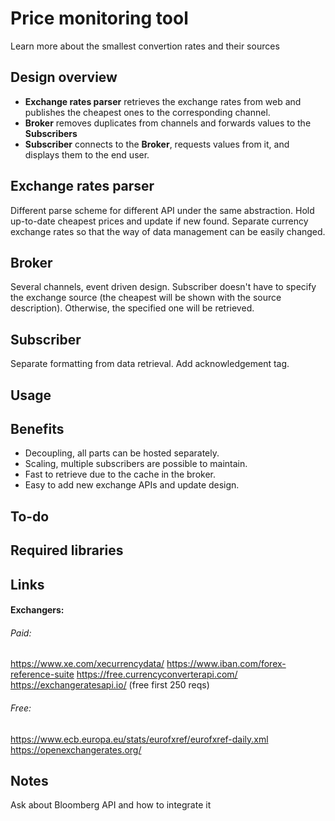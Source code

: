 # Price monitoring tool
Learn more about the smallest convertion rates and their sources
## Design overview
- **Exchange rates parser** retrieves the exchange rates from web and publishes the cheapest ones to the corresponding channel. 
- **Broker** removes duplicates from channels and forwards values to the **Subscribers**
- **Subscriber** connects to the **Broker**, requests values from it, and displays them to the end user. 
## Exchange rates parser
Different parse scheme for different API under the same abstraction. Hold up-to-date cheapest prices and update if new found. Separate currency exchange rates so that the way of data management can be easily changed. 
## Broker
Several channels, event driven design. Subscriber doesn't have to specify the exchange source (the cheapest will be shown with the source description). Otherwise, the specified one will be retrieved. 
## Subscriber
Separate formatting from data retrieval. Add acknowledgement tag.
## Usage
## Benefits
- Decoupling, all parts can be hosted separately. 
- Scaling, multiple subscribers are possible to maintain. 
- Fast to retrieve due to the cache in the broker. 
- Easy to add new exchange APIs and update design.
## To-do
## Required libraries 
## Links
#### Exchangers:
###### Paid:
https://www.xe.com/xecurrencydata/
https://www.iban.com/forex-reference-suite
https://free.currencyconverterapi.com/
https://exchangeratesapi.io/ (free first 250 reqs)
###### Free:
https://www.ecb.europa.eu/stats/eurofxref/eurofxref-daily.xml
https://openexchangerates.org/

## Notes
Ask about Bloomberg API and how to integrate it

